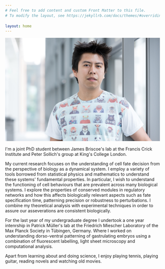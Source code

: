 ```yaml
---
# Feel free to add content and custom Front Matter to this file.
# To modify the layout, see https://jekyllrb.com/docs/themes/#overriding-theme-defaults

layout: home
---
```


![My face](/assets/EHD.jpg)

I'm a joint PhD student between James Briscoe's lab at the Francis Crick Institute and Peter Sollich's group at King's College London.

My current research focuses on the understanding of cell fate decision from the perspective of biology as a dynamical system. I employ a variety of tools borrowed from statistical physics and mathematics to understand these systems' fundamental properties. In particular, I wish to understand the functioning of cell behaviours that are prevalent across many biological systems. I explore the properties of conserved modules in regulatory networks and how this affects biologically relevant aspects such as fate specification time, patterning precision or robustness to perturbations. I combine my theoretical analysis  with experimental techniques in order to assure our asseverations are consistent biologically.

For the last year of my undergraduate degree I undertook a one year intenrship in Patrick Müller's lab at the Friedrich Miescher Laboratory of the Max Planck Society in Tübingen, Germany. Where I worked on understanding dorso-ventral patterning of gastrulating embryos using a combination of fluorescent labelling, light sheet microscopy and computational analysis.

Apart from learning about and doing science, I enjoy playing tennis, playing guitar, reading novels and watching old movies.